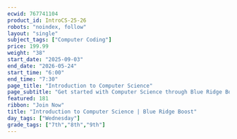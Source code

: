 ```yaml
---
ecwid: 767741104
product_id: IntroCS-25-26
robots: "noindex, follow"
layout: "single"
subject_tags: ["Computer Coding"]
price: 199.99
weight: "38"
start_date: "2025-09-03"
end_date: "2026-05-24"
start_time: "6:00"
end_time: "7:30"
page_title: "Introduction to Computer Science"
page_subtitle: "Get started with Computer Science through Blue Ridge Boost and CodeHS!"
featured: 181
ribbon: "Join Now"
title: "Introduction to Computer Science | Blue Ridge Boost"
day_tags: ["Wednesday"]
grade_tags: ["7th","8th","9th"]
---
```

